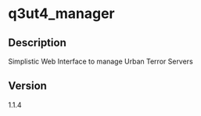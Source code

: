 # q3ut4_manager

## Description

Simplistic Web Interface to manage Urban Terror Servers

## Version
1.1.4